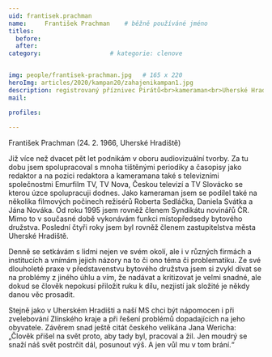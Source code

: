```yaml
---
uid: frantisek.prachman
name:     František Prachman  	# běžně používáné jméno
titles:
  before: 
  after:
category:                   # kategorie: clenove


img: people/frantisek-prachman.jpg   # 165 x 220
heroImg: articles/2020/kampan20/zahajenikampan1.jpg
description: registrovaný příznivec Pirátů<br>kameraman<br>Uherské Hradiště # kratký popis, max 160 znaků
mail:

profiles:
  
---
```


František Prachman (24. 2. 1966, Uherské Hradiště)

Již více než dvacet pět let podnikám v oboru audiovizuální tvorby. Za tu dobu jsem spolupracoval s mnoha tištěnými periodiky a časopisy jako redaktor a na pozici redaktora a kameramana také s televizními společnostmi Emurfilm TV, TV Nova, Českou televizí a TV Slovácko se kterou úzce spolupracuji dodnes. Jako kameraman jsem se podílel také na několika filmových počinech režisérů Roberta Sedláčka, Daniela Svátka a Jána Nováka. Od roku 1995 jsem rovněž členem Syndikátu novinářů ČR. Mimo to v současné době vykonávám funkci místopředsedy bytového družstva. Poslední čtyři roky jsem byl rovněž členem zastupitelstva města Uherské Hradiště.

Denně se setkávám s lidmi nejen ve svém okolí, ale i v různých firmách a institucích a vnímám jejich názory na to či ono téma či problematiku. Ze své dlouholeté praxe v představenstvu bytového družstva jsem si zvykl dívat se na problémy z jiného úhlu a vím, že nadávat a kritizovat je velmi snadné, ale dokud se člověk nepokusí přiložit ruku k dílu, nezjistí jak složité je někdy danou věc prosadit.

Stejně jako v Uherském Hradišti a naší MS chci být nápomocen i při zvelebování Zlínského kraje a při řešení problémů dopadajících na jeho obyvatele.
Závěrem snad ještě citát českého velikána Jana Wericha: „Člověk přišel na svět proto, aby tady byl, pracoval a žil. Jen moudrý se snaží náš svět postrčit dál, posunout výš. A jen vůl mu v tom brání.“
